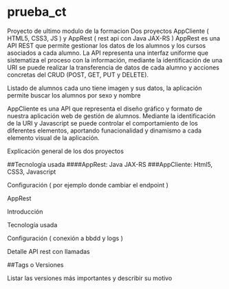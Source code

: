 # prueba_ct
Proyecto de ultimo modulo de la formacion
Dos proyectos AppCliente ( HTML5, CSS3, JS ) y AppRest ( rest api con Java JAX-RS )
AppRest es una API REST que permite gestionar los datos de los alumnos y los cursos asociados a cada alumno. La API representa una interfaz uniforme que sistematiza el proceso con la información, mediante la identificación de una URI se puede realizar la transferencia de datos de cada alumno y acciones concretas del CRUD (POST, GET, PUT y DELETE). 


Listado de alumnos cada uno tiene imagen y sus datos, la aplicación permite buscar los alumnos por sexo y nombre

AppCliente es una API que representa el diseño gráfico y formato de nuestra aplicación web de gestión de alumnos. Mediante la identificación de la URI y Javascript se puede controlar el comportamiento de los diferentes elementos, aportando funacionalidad y dinamismo a cada elemento visual de la aplicación.

Explicación general de los dos proyectos 

##Tecnología usada 
####AppRest: Java JAX-RS
###AppCliente: Html5, CSS3, Javascript



Configuración ( por ejemplo donde cambiar el endpoint ) 

AppRest 

Introducción 

Tecnología usada 

Configuración ( conexión a bbdd y logs ) 

Detalle API rest con llamadas 

##Tags o Versiones 

Listar las versiones más importantes y describir su motivo 